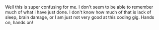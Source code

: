 Well this is super confusing for me. I don't seem to be able to remember much of what i have just done.
I don't know how much of that is lack of sleep, brain damage, or I am just not very good at this coding gig.
Hands on, hands on!